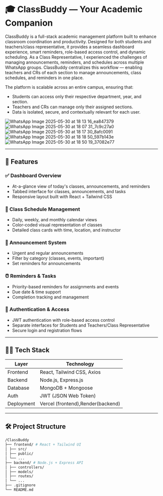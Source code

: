 # 🎓 ClassBuddy — Your Academic Companion

ClassBuddy is a full-stack academic management platform built to enhance classroom coordination and productivity. Designed for both students and teachers/class representative, it provides a seamless dashboard experience, smart reminders, role-based access control, and dynamic scheduling. 
As a Class Representative, I experienced the challenges of managing announcements, reminders, and schedules across multiple WhatsApp groups. ClassBuddy centralizes this workflow — enabling teachers and CRs of each section to manage announcements, class schedules, and reminders in one place.

The platform is scalable across an entire campus, ensuring that:
- Students can access only their respective department, year, and section.
- Teachers and CRs can manage only their assigned sections.
- Data is isolated, secure, and contextually relevant for each user.


![WhatsApp Image 2025-05-30 at 18 13 16_ea847379](https://github.com/user-attachments/assets/94212bb2-d94e-499f-b38a-09c6b3822241)
![WhatsApp Image 2025-05-30 at 18 07 31_7c9c27a0](https://github.com/user-attachments/assets/ca466828-a40a-46f2-96bc-52610092efff)
![WhatsApp Image 2025-05-30 at 18 17 30_8afc0091](https://github.com/user-attachments/assets/e4d719ce-ecd9-426c-acce-05be94da1632)
![WhatsApp Image 2025-05-30 at 18 18 50_597b143e](https://github.com/user-attachments/assets/8020fa1b-937b-4301-8a14-6379af60ab77)
![WhatsApp Image 2025-05-30 at 18 50 19_37082e77](https://github.com/user-attachments/assets/ba68e086-ae4a-477c-89aa-2c45a6d03b18)

---

## 🚀 Features

### ✅ Dashboard Overview
- At-a-glance view of today's classes, announcements, and reminders
- Tabbed interface for classes, announcements, and tasks
- Responsive layout built with React + Tailwind CSS

### 📅 Class Schedule Management
- Daily, weekly, and monthly calendar views
- Color-coded visual representation of classes
- Detailed class cards with time, location, and instructor

### 📢 Announcement System
- Urgent and regular announcements
- Filter by category (classes, events, important)
- Set reminders for announcements

### ⏰ Reminders & Tasks
- Priority-based reminders for assignments and events
- Due date & time support
- Completion tracking and management

### 🔐 Authentication & Access
- JWT authentication with role-based access control
- Separate interfaces for Students and Teachers/Class Representative
- Secure login and registration flows

---

## 🧑‍💻 Tech Stack

| Layer         | Technology                       |
|---------------|-----------------------------------|
| Frontend      | React, Tailwind CSS, Axios        |
| Backend       | Node.js, Express.js               |
| Database      | MongoDB + Mongoose                |
| Auth          | JWT (JSON Web Token)              |
| Deployment    | Vercel (frontend),Render(backend) |

---

## 🛠️ Project Structure
```bash
/ClassBuddy
├── frontend/ # React + Tailwind UI
│ ├── src/
│ ├── public/
│ └── ...
├── backend/ # Node.js + Express API
│ ├── controllers/
│ ├── models/
│ ├── routes/
│ └── ...
├── .gitignore
└── README.md
